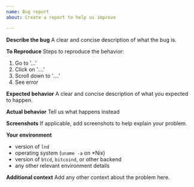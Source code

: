 ```yaml
---
name: Bug report
about: Create a report to help us improve

---
```


**Describe the bug**
A clear and concise description of what the bug is.

**To Reproduce**
Steps to reproduce the behavior:
1. Go to '...'
2. Click on '....'
3. Scroll down to '....'
4. See error

**Expected behavior**
A clear and concise description of what you expected to happen.

**Actual behavior**
Tell us what happens instead

**Screenshots**
If applicable, add screenshots to help explain your problem.

**Your environment**
* version of `lnd`
* operating system (`uname -a` on *Nix)
* version of `btcd`, `bitcoind`, or other backend
* any other relevant environment details

**Additional context**
Add any other context about the problem here.
